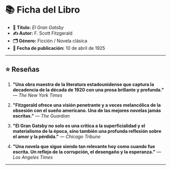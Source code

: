 # 📚 **Ficha del Libro**

- **📖 Título:** *El Gran Gatsby*  
- **✍️ Autor:** F. Scott Fitzgerald  
- **🗂️ Género:** Ficción / Novela clásica  
- **📅 Fecha de publicación:** 10 de abril de 1925  

---

## ⭐ **Reseñas**

1. **"Una obra maestra de la literatura estadounidense que captura la decadencia de la década de 1920 con una prosa brillante y profunda."** — *The New York Times*

2. **"Fitzgerald ofrece una visión penetrante y a veces melancólica de la obsesión con el sueño americano. Una de las mejores novelas jamás escritas."** — *The Guardian*

3. **"El Gran Gatsby no solo es una crítica a la superficialidad y el materialismo de la época, sino también una profunda reflexión sobre el amor y la pérdida."** — *Chicago Tribune*

4. **"Una novela que sigue siendo tan relevante hoy como cuando fue escrita. Un reflejo de la corrupción, el desengaño y la esperanza."** — *Los Angeles Times*

---


